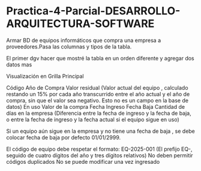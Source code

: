 # Practica-4-Parcial-DESARROLLO-ARQUITECTURA-SOFTWARE

Armar BD de equipos informáticos que compra una empresa a proveedores.Pasa las columnas y tipos de la tabla. 

El primer dgv hacer que mostré la tabla en un orden diferente y agregar dos  datos mas

Visualización en Grilla Principal

Código
Año de Compra
Valor residual (Valor actual  del equipo , calculado restando un 15% por cada año transcurrido entre el año actual y el año de compra, sin que el valor  sea negativo. Esto no es un campo en la base de datos)
En uso
Valor de la compra
Fecha Ingreso
Fecha Baja
Cantidad de días en la empresa (Diferencia entre la fecha de ingreso y la fecha de baja, o entre la fecha de ingreso y la fecha actual si el equipo sigue en uso)

Si un equipo aún sigue en la empresa y no tiene una fecha de baja , se debe colocar fecha de baja por defecto 01/01/2999.


El código de equipo debe respetar el formato:
EQ-2025-001 (El prefijo EQ-, seguido de cuatro dígitos del año y tres dígitos relativos)
No deben permitir códigos duplicados
No se puede modificar una vez ingresado
